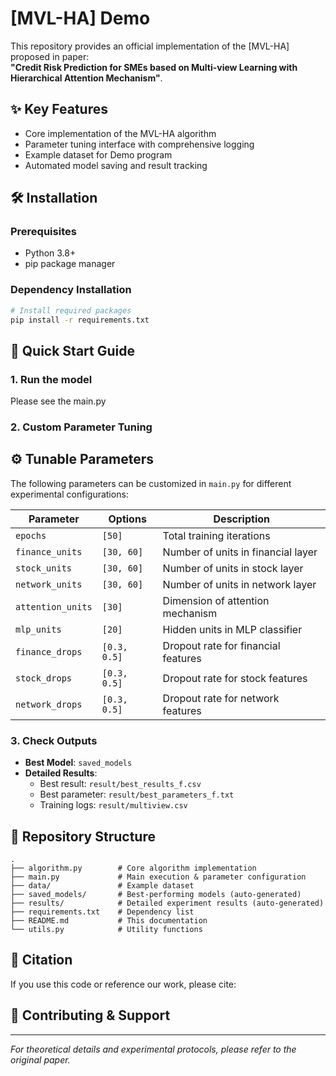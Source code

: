 # [MVL-HA] Demo 

This repository provides an official implementation of the [MVL-HA] proposed in paper:  
**"Credit Risk Prediction for SMEs based on Multi-view Learning with
Hierarchical Attention Mechanism"**.

## ✨ Key Features
- Core implementation of the MVL-HA algorithm
- Parameter tuning interface with comprehensive logging
- Example dataset for Demo program
- Automated model saving and result tracking

## 🛠️ Installation

### Prerequisites
- Python 3.8+
- pip package manager

### Dependency Installation
```bash
# Install required packages
pip install -r requirements.txt
```

## 🚀 Quick Start Guide

### 1. Run the model 

Please see the main.py

### 2. Custom Parameter Tuning
## ⚙️ Tunable Parameters

The following parameters can be customized in `main.py` for different experimental configurations:

| Parameter | Options | Description |
|-----------|---------|-------------|
| `epochs` | `[50]` | Total training iterations |
| `finance_units` | `[30, 60]` | Number of units in financial layer |
| `stock_units` | `[30, 60]` | Number of units in stock layer |
| `network_units` | `[30, 60]` | Number of units in network layer |
| `attention_units` | `[30]` | Dimension of attention mechanism |
| `mlp_units` | `[20]` | Hidden units in MLP classifier |
| `finance_drops` | `[0.3, 0.5]` | Dropout rate for financial features |
| `stock_drops` | `[0.3, 0.5]` | Dropout rate for stock features |
| `network_drops` | `[0.3, 0.5]` | Dropout rate for network features |

### 3. Check Outputs
- **Best Model**: `saved_models`  
- **Detailed Results**:  
  - Best result: `result/best_results_f.csv`  
  - Best parameter: `result/best_parameters_f.txt`  
  - Training logs: `result/multiview.csv`

## 📁 Repository Structure
```
.
├── algorithm.py        # Core algorithm implementation
├── main.py             # Main execution & parameter configuration
├── data/               # Example dataset
├── saved_models/       # Best-performing models (auto-generated)
├── results/            # Detailed experiment results (auto-generated)
├── requirements.txt    # Dependency list
├── README.md           # This documentation
└── utils.py            # Utility functions 
```

## 📜 Citation

If you use this code or reference our work, please cite:



## 🤝 Contributing & Support

---

*For theoretical details and experimental protocols, please refer to the original paper.*
```
